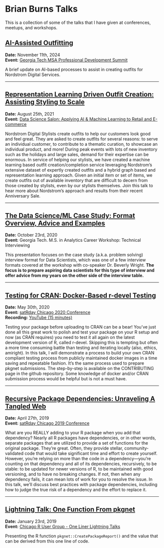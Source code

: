 # Brian Burns Talks
This is a collection of some of the talks that I have given at conferences,  meetups, and workshops.  

## [AI-Assisted Outfitting](https://drive.google.com/file/d/1eVnvv5di0aQyhy6CopKf3okkW2I3r0xn/view?usp=sharing)
**Date:** November 11th, 2024    
**Event:** [Georgia Tech MSA Professional Development Summit](https://www.analytics.gatech.edu/10th-anniversary/professional-development-summit)    

A brief update on AI-based processes to assist in creating outfits for Nordstrom Digital Services.

---
## [Representation Learning Driven Outfit Creation: Assisting Styling to Scale](https://drive.google.com/file/d/1O7dxjmkjOfvyrUzcDqI19UIl8R0-In4m/view?usp=sharing)
**Date:** August 25th, 2021  
**Event:** [Data Science Salon: Applying AI & Machine Learning to Retail and E-commerce](https://www.datascience.salon/retail-and-ecommerce/)    

Nordstrom Digital Stylists create outfits to help our customers look good and feel great. They are asked to create outfits for several reasons: to serve an individual customer, to contribute to a thematic curation, to showcase an individual product, and more! During peak events with lots of new inventory such as the holidays and large sales, demand for their expertise can be enormous. In service of helping our stylists, we have created a machine learning based outfit creation/completion service leveraging Nordstrom’s extensive dataset of expertly created outfits and a hybrid graph based and representation learning approach. Given an initial item or set of items, we create outfits out of available inventory that are difficult to decern from those created by stylists, even by our stylists themselves. Join this talk to hear more about Nordstrom’s approach and results from their recent Anniversary Sale.

---
## [The Data Science/ML Case Study: Format Overview, Advice and Examples](https://docs.google.com/presentation/d/1yOmuFncPaeymOX5kAjg40w91XDkyxjbDTS2MqrosVis/edit?usp=sharing)
**Date:** October 23rd, 2020    
**Event:** Georgia Tech. M.S. in Analytics Career Workshop: Technical Interviewing

This presentation focuses on the case study (a.k.a. problem solving) interview format for Data Scientists, which was one of a few interview formats covered at the workshop with co-speaker Dr. Beverly Wright.  **The focus is to prepare aspiring data scientists for this type of interview and offer advice from my years on the other side of the interview table.**  

---
## [Testing for CRAN: Docker-Based r-devel Testing](https://docs.google.com/presentation/d/1vLjVeKPAdRfESF3jHoXp84Ff0KoMtEMm00RZ24_6SWM/edit?usp=sharing)
**Date:** May 30th, 2020    
**Event:** [satRday Chicago 2020 Conference](https://chicago2020.satrdays.org/)    
**Recording:** [YouTube (15 minutes)](https://www.youtube.com/watch?v=xA7l7N2ktFk&feature=youtu.be&start=8630&end=9794)

Testing your package before uploading to CRAN can be a bear! You’ve just done all this great work to polish and test your package on your R setup and now (as CRAN requires) you need to test it all again on the latest development version of R, called r-devel. Skipping this is tempting but often a more time consuming battle than testing and iterating locally (also, ethics, amiright). In this talk, I will demonstrate a process to build your own CRAN compliant testing process from publicly maintained docker images in a time saving and repeatable fashion. It’s the same process used to prepare pkgnet submissions. The step-by-step is available on the CONTRIBUTING page in the github repository. Some knowledge of docker and/or CRAN submission process would be helpful but is not a must have.

---
## [Recursive Package Dependencies: Unraveling A Tangled Web](https://docs.google.com/presentation/d/1QZAaPm11bC9OofagPnArP0W1GeG6jwAxthZwaoDzDWk/edit?usp=sharing)
**Date:** April 27th, 2019    
**Event:** [satRday Chicago 2019 Conference](https://chicago2019.satrdays.org/)

What are you REALLY adding to your R package when you add that dependency? Nearly all R packages have dependencies, or in other words, separate packages that are utilized to provide a set of functions for the original package. They’re great. Often, they provide stellar, community-validated code that would take significant time and effort to create yourself. However, you’re relying on more than the code in a dependency—you’re counting on that dependency and all of its dependencies, recursively, to be stable: to be updated for newer versions of R, to be maintained with good versioning, and to have no breaking changes. If not, then when any dependency fails, it can mean lots of work for you to resolve the issue. In this talk, we’ll discuss best practices with package dependencies, including how to judge the true risk of a dependency and the effort to replace it.

---
## [Lightning Talk: One Function From pkgnet](https://docs.google.com/presentation/d/1AdzDzFkT7v3ByYRmRVjIXY4efTbEK7br6eF-Jlh4oXI/edit?usp=sharing)
**Date:** January 23rd, 2019    
**Event:** [Chicago R User Group - One Liner Lightning Talks](https://chicago-r-user-group.github.io/)

Presenting the R function `pkgnet::CreatePackageReport()` and the value that can be derived from this one line of code.
